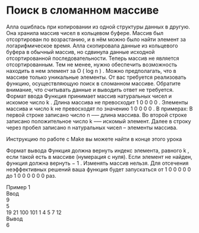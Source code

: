 # Поиск в сломанном массиве
Алла ошиблась при копировании из одной структуры данных в другую. Она хранила массив чисел в кольцевом буфере. Массив был отсортирован по возрастанию, и в нём можно было найти элемент за логарифмическое время. Алла скопировала данные из кольцевого буфера в обычный массив, но сдвинула данные исходной отсортированной последовательности. Теперь массив не является отсортированным. Тем не менее, нужно обеспечить возможность находить в нем элемент за
O
(
log
n
)
.
Можно предполагать, что в массиве только уникальные элементы.
От вас требуется реализовать функцию, осуществляющую поиск в сломанном массиве. Обратите внимание, что считывать данные и выводить ответ не требуется.
Формат ввода
Функция принимает массив натуральных чисел и искомое число
k
. Длина массива не превосходит
1
0
0
0
0
. Элементы массива и число
k
не превосходят по значению
1
0
0
0
0
.
В примерах:
В первой строке записано число
n
–— длина массива.
Во второй строке записано положительное число
k
–— искомый элемент.
Далее в строку через пробел записано
n
натуральных чисел – элементы массива.

Инструкцию по работе с Make вы можете найти в конце этого урока

Формат вывода
Функция должна вернуть индекс элемента, равного
k
, если такой есть в массиве (нумерация с нуля). Если элемент не найден, функция должна вернуть
−
1
.
Изменять массив нельзя.
Для отсечения неэффективных решений ваша функция будет запускаться от
1
0
0
0
0
0
до
1
0
0
0
0
0
0
раз.

Пример 1 \
Ввод \
9\
5\
19 21 100 101 1 4 5 7 12\
Вывод\
6